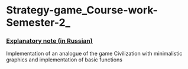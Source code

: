 # Strategy-game_Course-work-Semester-2_

### [Explanatory note (in Russian)](https://docs.google.com/document/d/13imeuvY72PLe9hOHt5kNmMKn1-jsgvmCCshCM7Ao17c/edit?usp=sharing)

Implementation of an analogue of the game Civilization with minimalistic graphics and implementation of basic functions
